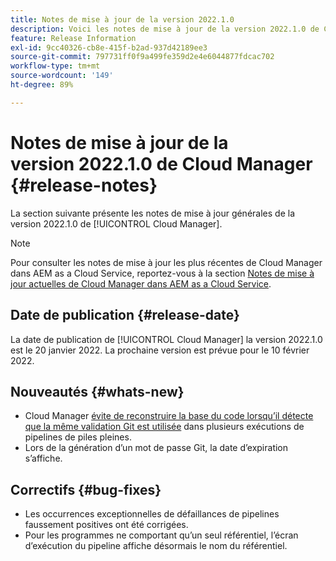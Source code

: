 ```yaml
---
title: Notes de mise à jour de la version 2022.1.0
description: Voici les notes de mise à jour de la version 2022.1.0 de Cloud Manager.
feature: Release Information
exl-id: 9cc40326-cb8e-415f-b2ad-937d42189ee3
source-git-commit: 797731ff0f9a499fe359d2e4e6044877fdcac702
workflow-type: tm+mt
source-wordcount: '149'
ht-degree: 89%

---
```


# Notes de mise à jour de la version 2022.1.0 de Cloud Manager {#release-notes}

La section suivante présente les notes de mise à jour générales de la version 2022.1.0 de [!UICONTROL Cloud Manager].

>[!NOTE]
>
>Pour consulter les notes de mise à jour les plus récentes de Cloud Manager dans AEM as a Cloud Service, reportez-vous à la section [Notes de mise à jour actuelles de Cloud Manager dans AEM as a Cloud Service](https://experienceleague.adobe.com/docs/experience-manager-cloud-service/content/implementing/using-cloud-manager/release-notes-cloud-manager/release-notes-cm-current.html?lang=fr).

## Date de publication {#release-date}

La date de publication de [!UICONTROL Cloud Manager] la version 2022.1.0 est le 20 janvier 2022. La prochaine version est prévue pour le 10 février 2022.

## Nouveautés {#whats-new}

* Cloud Manager [évite de reconstruire la base du code lorsqu’il détecte que la même validation Git est utilisée](/help/using/setting-up-project.md#build-artifact-reuse) dans plusieurs exécutions de pipelines de piles pleines.
* Lors de la génération d’un mot de passe Git, la date d’expiration s’affiche.

## Correctifs {#bug-fixes}

* Les occurrences exceptionnelles de défaillances de pipelines faussement positives ont été corrigées.
* Pour les programmes ne comportant qu’un seul référentiel, l’écran d’exécution du pipeline affiche désormais le nom du référentiel.
